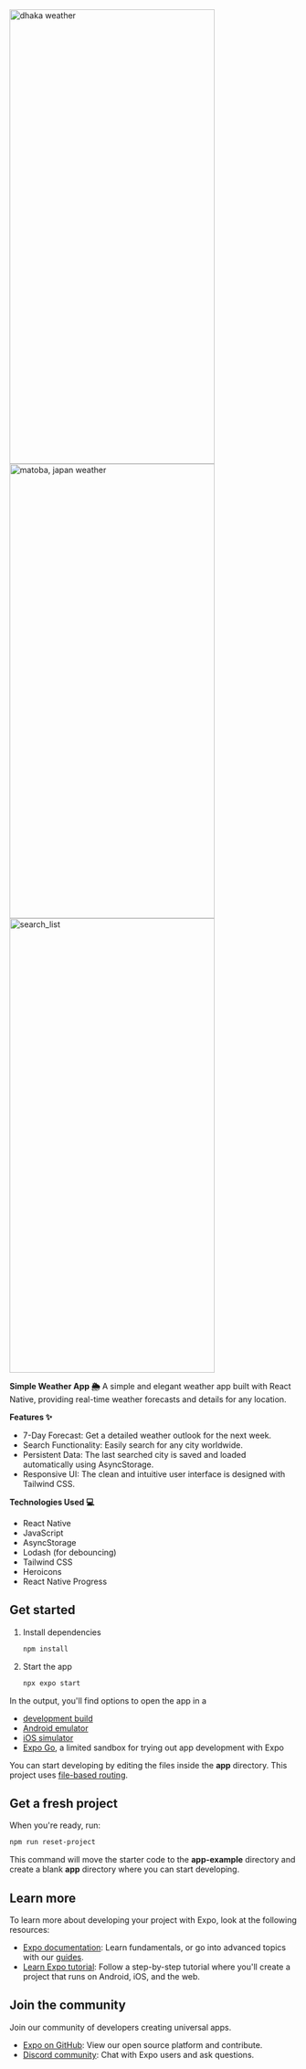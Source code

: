 <img width="359" height="796" alt="dhaka weather" src="https://github.com/user-attachments/assets/da609ab7-c52a-4b2e-9fa0-5aedbb7a9b09" />
<img width="359" height="796" alt="matoba, japan weather" src="https://github.com/user-attachments/assets/b13f721f-3f99-4729-ae12-ba7c9d3aa4bd" />
<img width="359" height="796" alt="search_list" src="https://github.com/user-attachments/assets/c9a0c5ea-af66-496b-b512-7415b2b31a25" />


**Simple Weather App 🌦️**
A simple and elegant weather app built with React Native, providing real-time weather forecasts and details for any location.

**Features ✨**
* 7-Day Forecast: Get a detailed weather outlook for the next week.
* Search Functionality: Easily search for any city worldwide.
* Persistent Data: The last searched city is saved and loaded automatically using AsyncStorage.
* Responsive UI: The clean and intuitive user interface is designed with Tailwind CSS.

**Technologies Used 💻**
* React Native
* JavaScript
* AsyncStorage
* Lodash (for debouncing)
* Tailwind CSS
* Heroicons
* React Native Progress

## Get started

1. Install dependencies

   ```bash
   npm install
   ```

2. Start the app

   ```bash
   npx expo start
   ```

In the output, you'll find options to open the app in a

- [development build](https://docs.expo.dev/develop/development-builds/introduction/)
- [Android emulator](https://docs.expo.dev/workflow/android-studio-emulator/)
- [iOS simulator](https://docs.expo.dev/workflow/ios-simulator/)
- [Expo Go](https://expo.dev/go), a limited sandbox for trying out app development with Expo

You can start developing by editing the files inside the **app** directory. This project uses [file-based routing](https://docs.expo.dev/router/introduction).

## Get a fresh project

When you're ready, run:

```bash
npm run reset-project
```

This command will move the starter code to the **app-example** directory and create a blank **app** directory where you can start developing.

## Learn more

To learn more about developing your project with Expo, look at the following resources:

- [Expo documentation](https://docs.expo.dev/): Learn fundamentals, or go into advanced topics with our [guides](https://docs.expo.dev/guides).
- [Learn Expo tutorial](https://docs.expo.dev/tutorial/introduction/): Follow a step-by-step tutorial where you'll create a project that runs on Android, iOS, and the web.

## Join the community

Join our community of developers creating universal apps.

- [Expo on GitHub](https://github.com/expo/expo): View our open source platform and contribute.
- [Discord community](https://chat.expo.dev): Chat with Expo users and ask questions.
